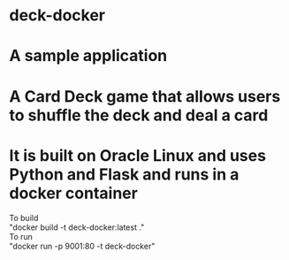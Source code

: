# deck-docker
# A sample application
# A Card Deck game that allows users to shuffle the deck and deal a card<br>
# It is built on Oracle Linux and uses Python and Flask and runs in a docker container<br>

To build<br>
"docker build -t deck-docker:latest ."<br>
To run<br>
"docker run -p 9001:80 -t deck-docker"<br>

